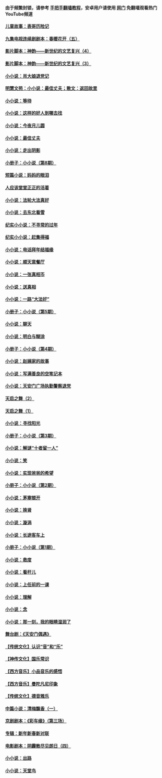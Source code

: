 #### 由于频繁封锁，请参考 [手把手翻墙教程](https://github.com/gfw-breaker/guides/wiki/)，安卓用户请使用 [网门](https://github.com/gfw-breaker/nogfw/blob/master/dl.md?t=05091100) 免翻墙观看热门YouTube频道 

#### [儿童故事：表哥历险记](../pages/328/383535.md?t=05091100) 

#### [九集电视连续剧剧本：春暖花开（五）](../pages/328/275919.md?t=05091100) 

#### [影片脚本：神韵——新世纪的文艺复兴（4）](../pages/328/266089.md?t=05091100) 

#### [影片脚本：神韵——新世纪的文艺复兴（3）](../pages/328/266087.md?t=05091100) 

#### [小小说：肖大娘退党记](../pages/328/239807.md?t=05091100) 

#### [明慧文苑：小小说：最佳丈夫；散文：返回故里](../pages/328/3439.md?t=05091100) 

#### [小小说：等待](../pages/328/223927.md?t=05091100) 

#### [小小说：这样的好人到哪去找](../pages/328/209396.md?t=05091100) 

#### [小小说：今夜月儿圆](../pages/328/193588.md?t=05091100) 

#### [小小说：最佳丈夫](../pages/328/190938.md?t=05091100) 

#### [小小说：走出阴影](../pages/328/190744.md?t=05091100) 

#### [小册子：小小说（第8期）](../pages/328/188202.md?t=05091100) 

#### [短篇小说：妈妈的眼泪](../pages/328/187712.md?t=05091100) 

#### [人应该堂堂正正的活着](../pages/328/182430.md?t=05091100) 

#### [小小说：法轮大法真好](../pages/328/174669.md?t=05091100) 

#### [小小说：去东北看雪](../pages/328/173882.md?t=05091100) 

#### [纪实小小说：不寻常的过年](../pages/328/173187.md?t=05091100) 

#### [纪实小小说：赶集得福](../pages/328/172652.md?t=05091100) 

#### [小小说：电话拜年结福缘](../pages/328/172533.md?t=05091100) 

#### [小小说：顺天意餐厅](../pages/328/170182.md?t=05091100) 

#### [小小说：一张真相币](../pages/328/169410.md?t=05091100) 

#### [小小说：送真相](../pages/328/166713.md?t=05091100) 

#### [小小说：一路“大法好”](../pages/328/162016.md?t=05091100) 

#### [小册子：小小说（第5期）](../pages/328/161131.md?t=05091100) 

#### [小小说：聊天](../pages/328/159640.md?t=05091100) 

#### [小小说：明白与糊涂](../pages/328/158101.md?t=05091100) 

#### [小册子：小小说（第4期）](../pages/328/158006.md?t=05091100) 

#### [小小说：赵姨家的故事](../pages/328/157843.md?t=05091100) 

#### [小小说：写满善良的空笔记本](../pages/328/157382.md?t=05091100) 

#### [小小说：天安门广场执勤警察退党](../pages/328/156982.md?t=05091100) 

#### [天启之舞（2）](../pages/328/153440.md?t=05091100) 

#### [天启之舞（1）](../pages/328/153439.md?t=05091100) 

#### [小小说：寻找阳光](../pages/328/153065.md?t=05091100) 

#### [小册子：小小说（第3期）](../pages/328/151715.md?t=05091100) 

#### [小小说：解谜“十者留一人”](../pages/328/148967.md?t=05091100) 

#### [小小说：笑](../pages/328/148905.md?t=05091100) 

#### [小小说：实现爸爸的希望](../pages/328/148096.md?t=05091100) 

#### [小册子：小小说（第2期）](../pages/328/147214.md?t=05091100) 

#### [小小说：茅塞顿开](../pages/328/147030.md?t=05091100) 

#### [小小说：换肾](../pages/328/146770.md?t=05091100) 

#### [小小说：漩涡](../pages/328/146683.md?t=05091100) 

#### [小小说：长途客车上](../pages/328/145076.md?t=05091100) 

#### [小册子：小小说（第1期）](../pages/328/143963.md?t=05091100) 

#### [小小说：救度](../pages/328/143927.md?t=05091100) 

#### [小小说：看杆儿](../pages/328/142137.md?t=05091100) 

#### [小小说：上任前的一课](../pages/328/140808.md?t=05091100) 

#### [小小说：理解](../pages/328/140476.md?t=05091100) 

#### [小小说：念](../pages/328/139513.md?t=05091100) 

#### [小小说：那一刻，我的眼睛湿润了](../pages/328/138476.md?t=05091100) 

#### [舞台剧：《天安门偶遇》](../pages/328/117155.md?t=05091100) 

#### [【传统文化】认识“音”和“乐”](../pages/328/108667.md?t=05091100) 

#### [【神传文化】国乐常识](../pages/328/104225.md?t=05091100) 

#### [【西方音乐】小品音乐的感悟](../pages/328/102924.md?t=05091100) 

#### [【西方音乐】曼陀凡尼印象](../pages/328/102922.md?t=05091100) 

#### [【传统文化】德音雅乐](../pages/328/102923.md?t=05091100) 

#### [中篇小说：清梅飘香（一）](../pages/328/101058.md?t=05091100) 

#### [京剧剧本：《彩车缘》（第三场）](../pages/328/96434.md?t=05091100) 

#### [专辑：新年新春新对联](../pages/328/94991.md?t=05091100) 

#### [电影剧本：阴霾散尽见朗日（四）](../pages/328/87081.md?t=05091100) 

#### [小小说：出路](../pages/328/84848.md?t=05091100) 

#### [小小说：天堂鸟](../pages/328/83084.md?t=05091100) 

